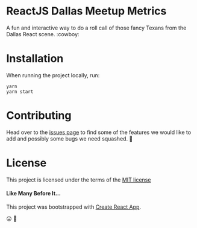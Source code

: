 # ReactJS Dallas Meetup Metrics

A fun and interactive way to do a roll call of those fancy Texans from the Dallas React scene. :cowboy:

# Installation

When running the project locally, run:

```
yarn
yarn start
```

# Contributing

Head over to the [issues page](https://github.com/reactjs-dallas/meetup-metrics/issues) to find some of the features we would like to add and possibly some bugs we need squashed. :pray:

# License

This project is licensed under the terms of the [MIT license](https://github.com/m2mathew/meetup-metrics/blob/master/LICENSE)

#### Like Many Before It...

This project was bootstrapped with [Create React App](https://github.com/facebookincubator/create-react-app).

:stuck_out_tongue_winking_eye: :rocket:
